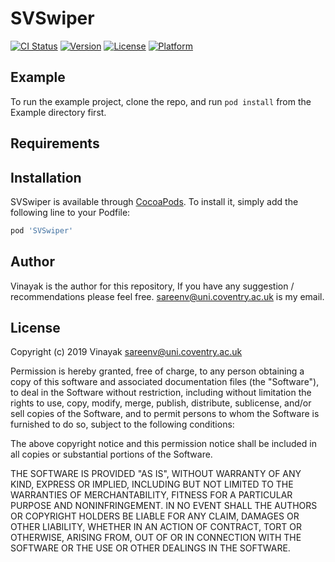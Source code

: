 # SVSwiper

[![CI Status](https://img.shields.io/travis/buggyman026@gmail.com/SVSwiper.svg?style=flat)](https://travis-ci.org/buggyman026@gmail.com/SVSwiper)
[![Version](https://img.shields.io/cocoapods/v/SVSwiper.svg?style=flat)](https://cocoapods.org/pods/SVSwiper)
[![License](https://img.shields.io/cocoapods/l/SVSwiper.svg?style=flat)](https://cocoapods.org/pods/SVSwiper)
[![Platform](https://img.shields.io/cocoapods/p/SVSwiper.svg?style=flat)](https://cocoapods.org/pods/SVSwiper)

## Example

To run the example project, clone the repo, and run `pod install` from the Example directory first.

## Requirements

## Installation

SVSwiper is available through [CocoaPods](https://cocoapods.org). To install
it, simply add the following line to your Podfile:

```ruby
pod 'SVSwiper'
```

## Author

Vinayak is the author for this repository, If you have any suggestion / recommendations please feel free. sareenv@uni.coventry.ac.uk is my email. 

## License


Copyright (c) 2019 Vinayak <sareenv@uni.coventry.ac.uk>

Permission is hereby granted, free of charge, to any person obtaining a copy
of this software and associated documentation files (the "Software"), to deal
in the Software without restriction, including without limitation the rights
to use, copy, modify, merge, publish, distribute, sublicense, and/or sell
copies of the Software, and to permit persons to whom the Software is
furnished to do so, subject to the following conditions:

The above copyright notice and this permission notice shall be included in
all copies or substantial portions of the Software.

THE SOFTWARE IS PROVIDED "AS IS", WITHOUT WARRANTY OF ANY KIND, EXPRESS OR
IMPLIED, INCLUDING BUT NOT LIMITED TO THE WARRANTIES OF MERCHANTABILITY,
FITNESS FOR A PARTICULAR PURPOSE AND NONINFRINGEMENT. IN NO EVENT SHALL THE
AUTHORS OR COPYRIGHT HOLDERS BE LIABLE FOR ANY CLAIM, DAMAGES OR OTHER
LIABILITY, WHETHER IN AN ACTION OF CONTRACT, TORT OR OTHERWISE, ARISING FROM,
OUT OF OR IN CONNECTION WITH THE SOFTWARE OR THE USE OR OTHER DEALINGS IN
THE SOFTWARE.

